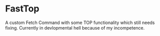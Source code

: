 # FastTop
A custom Fetch Command with some TOP functionality which still needs fixing.
Currently in devlopmental hell because of my incompetence.
